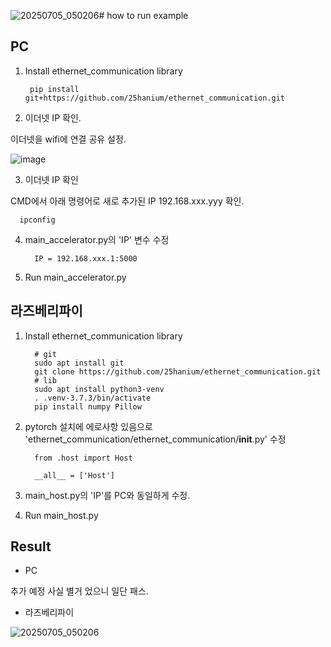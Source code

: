![20250705_050206](https://github.com/user-attachments/assets/378e22e6-e71c-4b9b-9a55-332ab1076f49)# how to run example
## PC
1. Install ethernet_communication library
   
        pip install git+https://github.com/25hanium/ethernet_communication.git


2. 이더넷 IP 확인.

이더넷을 wifi에 연결 공유 설정.

  ![image](https://github.com/user-attachments/assets/636f9b33-bf04-464b-8029-4ec926c2c560)
  

3. 이더넷 IP 확인

CMD에서 아래 명령어로 새로 추가된 IP 192.168.xxx.yyy 확인.

      ipconfig


4. main_accelerator.py의 'IP' 변수 수정

         IP = 192.168.xxx.1:5000

5. Run main_accelerator.py


## 라즈베리파이 
1. Install ethernet_communication library

         # git
         sudo apt install git
         git clone https://github.com/25hanium/ethernet_communication.git
         # lib
         sudo apt install python3-venv
         . .venv-3.7.3/bin/activate
         pip install numpy Pillow


2. pytorch 설치에 에로사항 있음으로 'ethernet_communication/ethernet_communication/__init__.py' 수정
 
         from .host import Host
         
         __all__ = ['Host']

3. main_host.py의 'IP'를 PC와 동일하게 수정. 
4. Run main_host.py

## Result

- PC

추가 예정 사실 별거 었으니 일단 패스.

- 라즈베리파이

![20250705_050206](https://github.com/user-attachments/assets/2d9a8534-9867-4a62-85e0-38ea86f83fb8)
